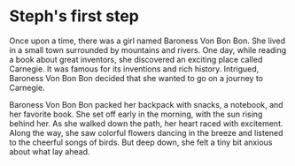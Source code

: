 # Steph's first step

Once upon a time, there was a girl named Baroness Von Bon Bon. She lived in a small town surrounded by mountains and rivers. One day, while reading a book about great inventors, she discovered an exciting place called Carnegie. It was famous for its inventions and rich history. Intrigued, Baroness Von Bon Bon decided that she wanted to go on a journey to Carnegie.

Baroness Von Bon Bon packed her backpack with snacks, a notebook, and her favorite book. She set off early in the morning, with the sun rising behind her. As she walked down the path, her heart raced with excitement. Along the way, she saw colorful flowers dancing in the breeze and listened to the cheerful songs of birds. But deep down, she felt a tiny bit anxious about what lay ahead.
